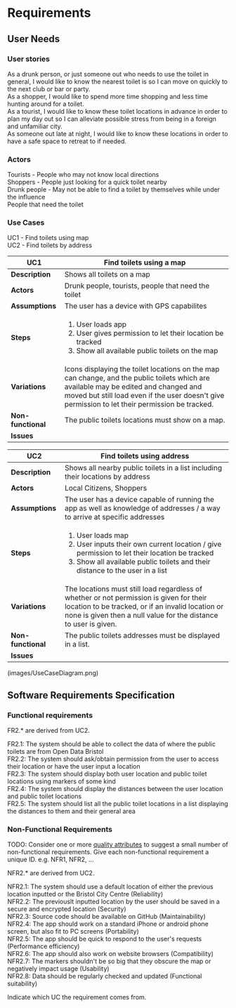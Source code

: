 # Requirements

## User Needs

### User stories
As a drunk person, or just someone out who needs to use the toilet in general, I would like to know the nearest toilet is so I can move on quickly to the next club or bar or party.<br>
As a shopper, I would like to spend more time shopping and less time hunting around for a toilet.<br>
As a tourist, I would like to know these toilet locations in advance in order to plan my day out so I can alleviate possible stress from being in a foreign and unfamiliar city.<br>
As someone out late at night, I would like to know these locations in order to have a safe space to retreat to if needed.<br>

### Actors
Tourists - People who may not know local directions<br>
Shoppers - People just looking for a quick toilet nearby<br>
Drunk people - May not be able to find a toilet by themselves while under the influence<br>
People that need the toilet<br>


### Use Cases
UC1 - Find toilets using map<br>
UC2 - Find toilets by address

| UC1 | Find toilets using a map | 
| -------------------------------------- | ------------------- |
| **Description** | Shows all toilets on a map |
| **Actors** | Drunk people, tourists, people that need the toilet |
| **Assumptions** | The user has a device with GPS capabilites </td></tr>
| **Steps** | <ol><li> User loads app</li><li>User gives permission to let their location be tracked</li><li>Show all available public toilets on the map</li></ol> |
| **Variations** | Icons displaying the toilet locations on the map can change, and the public toilets which are available may be edited and changed and moved but still load even if the user doesn't give permission to let their permission be tracked. |
| **Non-functional** | The public toilets locations must show on a map. |
| **Issues** |  |

| UC2 | Find toilets using address | 
| -------------------------------------- | ------------------- |
| **Description** | Shows all nearby public toilets in a list including their locations by address |
| **Actors** | Local Citizens, Shoppers |
| **Assumptions** | The user has a device capable of running the app as well as knowledge of addresses / a way to arrive at specific addresses </td></tr>
| **Steps** | <ol><li> User loads map</li><li>User inputs their own current location / give permission to let their location be tracked</li><li>Show all available public toilets and their distance to the user in a list</li></ol> |
| **Variations** | The locations must still load regardless of whether or not permission is given for their location to be tracked, or if an invalid location or none is given then a null value for the distance to user is given. |
| **Non-functional** | The public toilets addresses must be displayed in a list. |
| **Issues** |  |

(images/UseCaseDiagram.png)

## Software Requirements Specification
### Functional requirements

FR2.* are derived from UC2.

FR2.1: The system should be able to collect the data of where the public toilets are from Open Data Bristol<br>
FR2.2: The system should ask/obtain permission from the user to access their location or have the user input a location<br>
FR2.3: The system should display both user location and public toilet locations using markers of some kind<br>
FR2.4: The system should display the distances between the user location and public toilet locations<br>
FR2.5: The system should list all the public toilet locations in a list displaying the distances to them and their general area<br>


### Non-Functional Requirements
TODO: Consider one or more [quality attributes](https://en.wikipedia.org/wiki/ISO/IEC_9126) to suggest a small number of non-functional requirements.
Give each non-functional requirement a unique ID. e.g. NFR1, NFR2, ... 

NFR2.* are derived from UC2.

NFR2.1: The system should use a default location of either the previous location inputted or the Bristol City Centre (Reliability)<br>
NFR2.2: The previouslt inputted location by the user should be saved in a secure and encrypted location (Security)<br>
NFR2.3: Source code should be available on GitHub (Maintainability)<br>
NFR2.4: The app should work on a standard iPhone or android phone screen, but also fit to PC screens (Portability)<br>
NFR2.5: The app should be quick to respond to the user's requests (Performance efficiency)<br>
NFR2.6: The app should also work on website browsers (Compatibility)<br>
NFR2.7: The markers shouldn't be so big that they obscure the map or negatively impact usage (Usability)<br>
NFR2.8: Data should be regularly checked and updated (Functional suitability)<br>

Indicate which UC the requirement comes from.
